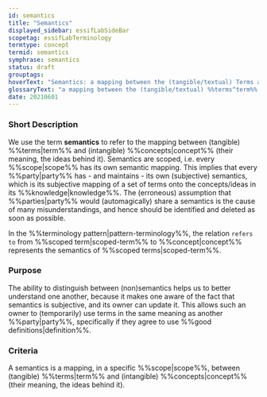 ```yaml
---
id: semantics
title: "Semantics"
displayed_sidebar: essifLabSideBar
scopetag: essifLabTerminology
termtype: concept
termid: semantics
symphrase: semantics
status: draft
grouptags:
hoverText: "Semantics: a mapping between the (tangible/textual) Terms and (intangible) ideas/Concepts - their meaning."
glossaryText: "a mapping between the (tangible/textual) %%terms^term%% and (intangible) ideas/%%concepts^concept%% - their meaning."
date: 20210601
---
```


### Short Description
We use the term **semantics** to refer to the mapping between (tangible) %%terms|term%% and (intangible) %%concepts|concept%% (their meaning, the ideas behind it). Semantics are scoped, i.e. every %%scope|scope%% has its own semantic mapping. This implies that every %%party|party%% has - and maintains - its own (subjective) semantics, which is its subjective mapping of a set of terms onto the concepts/ideas in its %%knowledge|knowledge%%. The (erroneous) assumption that %%parties|party%% would (automagically) share a semantics is the cause of many misunderstandings, and hence should be identified and deleted as soon as possible.

In the %%terminology pattern|pattern-terminology%%, the relation `refers to` from %%scoped term|scoped-term%% to %%concept|concept%% represents the semantics of %%scoped terms|scoped-term%%.

### Purpose
The ability to distinguish between (non)semantics helps us to better understand one another, because it makes one aware of the fact that semantics is subjective, and its owner can update it. This allows such an owner to (temporarily) use terms in the same meaning as another %%party|party%%, specifically if they agree to use %%good definitions|definition%%.

### Criteria
A semantics is a mapping, in a specific %%scope|scope%%, between (tangible) %%terms|term%% and (intangible) %%concepts|concept%% (their meaning, the ideas behind it).
